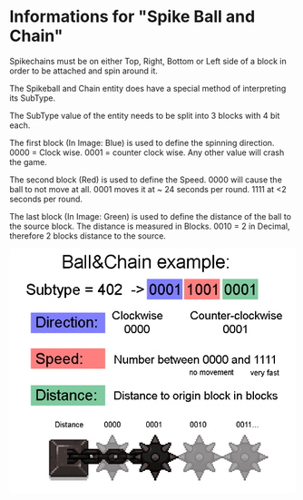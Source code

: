 # Informations for "Spike Ball and Chain"

Spikechains must be on either Top, Right, Bottom or Left side of a block in order to be attached and spin around it.

The Spikeball and Chain entity does have a special method of interpreting its SubType.

The SubType value of the entity needs to be split into 3 blocks with 4 bit each.

The first block (In Image: Blue) is used to define the spinning direction. 0000 = Clock wise. 0001 = counter clock wise. Any other value will crash the game.

The second block (Red) is used to define the Speed. 0000 will cause the ball to not move at all. 0001 moves it at ~ 24 seconds per round. 1111 at <2 seconds per round.

The last block (In Image: Green) is used to define the distance of the ball to the source block. The distance is measured in Blocks. 0010 = 2 in Decimal, therefore 2 blocks distance to the source.

[![](../images/infographics/ballAndChain.png)](../images/infographics/ballAndChain.png)